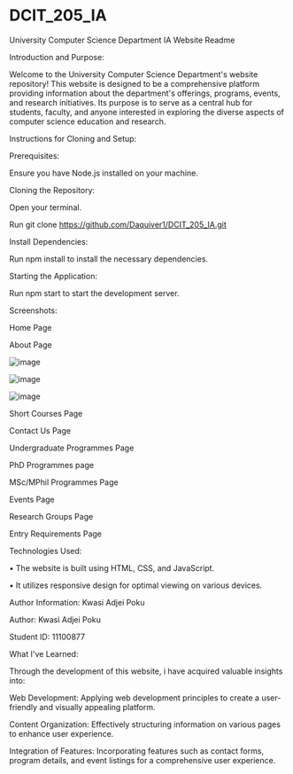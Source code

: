 # DCIT_205_IA
University Computer Science Department IA Website Readme

Introduction and Purpose:

Welcome to the University Computer Science Department's website repository! This website is designed to be a comprehensive platform providing information about the department's offerings, programs, events, and research initiatives. Its purpose is to serve as a central hub for students, faculty, and anyone interested in exploring the diverse aspects of computer science education and research.

Instructions for Cloning and Setup:

Prerequisites:

Ensure you have Node.js installed on your machine.

Cloning the Repository:

Open your terminal.

Run git clone https://github.com/Daquiver1/DCIT_205_IA.git

Install Dependencies:

Run npm install to install the necessary dependencies.

Starting the Application:

Run npm start to start the development server.

Screenshots:

Home Page





About Page

![image](https://github.com/Kwasi-Poku/11100877_DCIT_205_IA/assets/149307515/7b2152c9-ac50-449e-bbfa-9149bb6bb557)

![image](https://github.com/Kwasi-Poku/11100877_DCIT_205_IA/assets/149307515/d6e92f76-d3dc-4341-8dfd-077e2a15d801)

![image](https://github.com/Kwasi-Poku/11100877_DCIT_205_IA/assets/149307515/ae78ae1a-83b5-45b9-b44e-fa1e87e233d6)





Short Courses Page





Contact Us Page


Undergraduate Programmes Page







PhD Programmes page





MSc/MPhil Programmes Page





Events Page



Research Groups Page





Entry Requirements Page



Technologies Used:

• The website is built using HTML, CSS, and JavaScript.

• It utilizes responsive design for optimal viewing on various devices.

Author Information: Kwasi Adjei Poku

Author: Kwasi Adjei Poku

Student ID: 11100877

What I've Learned:

Through the development of this website, i have acquired valuable insights into:

Web Development: Applying web development principles to create a user-friendly and visually appealing platform.

Content Organization: Effectively structuring information on various pages to enhance user experience.

Integration of Features: Incorporating features such as contact forms, program details, and event listings for a comprehensive user experience.
